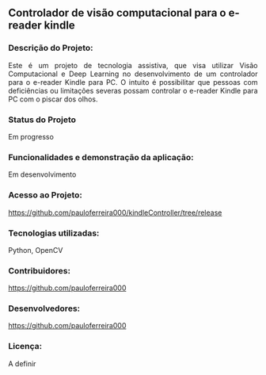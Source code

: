 
## Controlador de visão computacional para o e-reader kindle
### Descrição do Projeto:
<div style="text-align: justify">Este é um projeto de tecnologia assistiva, que visa utilizar Visão Computacional e Deep Learning no desenvolvimento de um controlador para o e-reader Kindle para PC. O intuito é possibilitar que pessoas com deficiências ou limitações severas possam controlar o e-reader Kindle para PC com o piscar dos olhos.</div>

### Status do Projeto
Em progresso

### Funcionalidades e demonstração da aplicação:
Em desenvolvimento

### Acesso ao Projeto:
https://github.com/pauloferreira000/kindleController/tree/release

### Tecnologias utilizadas:
Python, OpenCV

### Contribuidores:
https://github.com/pauloferreira000

### Desenvolvedores:
https://github.com/pauloferreira000

### Licença:
A definir
